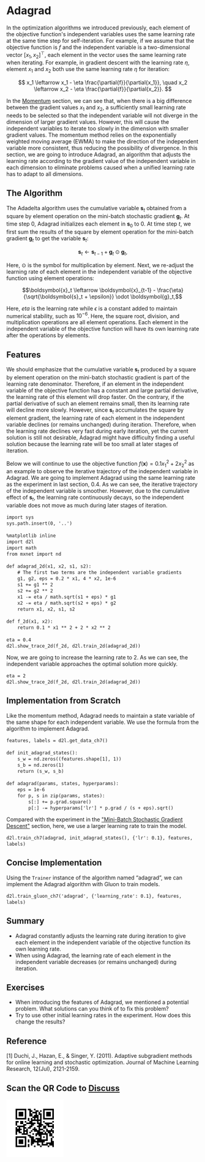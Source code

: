 # Adagrad

In the optimization algorithms we introduced previously, each element of the objective function's independent variables uses the same learning rate at the same time step for self-iteration. For example, if we assume that the objective function is $f$ and the independent variable is a two-dimensional vector $[x_1, x_2]^\top$, each element in the vector uses the same learning rate when iterating. For example, in gradient descent with the learning rate $\eta$, element $x_1$ and $x_2$ both use the same learning rate $\eta$ for iteration:

$$
x_1 \leftarrow x_1 - \eta \frac{\partial{f}}{\partial{x_1}}, \quad
x_2 \leftarrow x_2 - \eta \frac{\partial{f}}{\partial{x_2}}.
$$

In the [Momentum](./momentum.md) section, we can see that, when there is a big difference between the gradient values $x_1$ and $x_2$, a sufficiently small learning rate needs to be selected so that the independent variable will not diverge in the dimension of larger gradient values. However, this will cause the independent variables to iterate too slowly in the dimension with smaller gradient values. The momentum method relies on the exponentially weighted moving average (EWMA) to make the direction of the independent variable more consistent, thus reducing the possibility of divergence. In this section, we are going to introduce Adagrad, an algorithm that adjusts the learning rate according to the gradient value of the independent variable in each dimension to eliminate problems caused when a unified learning rate has to adapt to all dimensions.


## The Algorithm

The Adadelta algorithm uses the cumulative variable $\boldsymbol{s}_t$ obtained from a square by element operation on the mini-batch stochastic gradient $\boldsymbol{g}_t$. At time step 0, Adagrad initializes each element in $\boldsymbol{s}_0$ to 0. At time step $t$, we first sum the results of the square by element operation for the mini-batch gradient $\boldsymbol{g}_t$ to get the variable $\boldsymbol{s}_t$:

$$\boldsymbol{s}_t \leftarrow \boldsymbol{s}_{t-1} + \boldsymbol{g}_t \odot \boldsymbol{g}_t,$$

Here, $\odot$ is the symbol for multiplication by element. Next, we re-adjust the learning rate of each element in the independent variable of the objective function using element operations:

$$\boldsymbol{x}_t \leftarrow \boldsymbol{x}_{t-1} - \frac{\eta}{\sqrt{\boldsymbol{s}_t + \epsilon}} \odot \boldsymbol{g}_t,$$

Here, $eta$ is the learning rate while $\epsilon$ is a constant added to maintain numerical stability, such as $10^{-6}$. Here, the square root, division, and multiplication operations are all element operations. Each element in the independent variable of the objective function will have its own learning rate after the operations by elements.

## Features

We should emphasize that the cumulative variable $\boldsymbol{s}_t$ produced by a square by element operation on the mini-batch stochastic gradient is part of the learning rate denominator. Therefore, if an element in the independent variable of the objective function has a constant and large partial derivative, the learning rate of this element will drop faster. On the contrary, if the partial derivative of such an element remains small, then its learning rate will decline more slowly. However, since $\boldsymbol{s}_t$ accumulates the square by element gradient, the learning rate of each element in the independent variable declines (or remains unchanged) during iteration. Therefore, when the learning rate declines very fast during early iteration, yet the current solution is still not desirable, Adagrad might have difficulty finding a useful solution because the learning rate will be too small at later stages of iteration.

Below we will continue to use the objective function $f(\boldsymbol{x})=0.1x_1^2+2x_2^2$ as an example to observe the iterative trajectory of the independent variable in Adagrad. We are going to implement Adagrad using the same learning rate as the experiment in last section, 0.4. As we can see, the iterative trajectory of the independent variable is smoother. However, due to the cumulative effect of $\boldsymbol{s}_t$, the learning rate continuously decays, so the independent variable does not move as much during later stages of iteration.

```{.python .input  n=1}
import sys
sys.path.insert(0, '..')

%matplotlib inline
import d2l
import math
from mxnet import nd

def adagrad_2d(x1, x2, s1, s2):
    # The first two terms are the independent variable gradients
    g1, g2, eps = 0.2 * x1, 4 * x2, 1e-6
    s1 += g1 ** 2
    s2 += g2 ** 2
    x1 -= eta / math.sqrt(s1 + eps) * g1
    x2 -= eta / math.sqrt(s2 + eps) * g2
    return x1, x2, s1, s2

def f_2d(x1, x2):
    return 0.1 * x1 ** 2 + 2 * x2 ** 2

eta = 0.4
d2l.show_trace_2d(f_2d, d2l.train_2d(adagrad_2d))
```

Now, we are going to increase the learning rate to $2$. As we can see, the independent variable approaches the optimal solution more quickly.

```{.python .input  n=2}
eta = 2
d2l.show_trace_2d(f_2d, d2l.train_2d(adagrad_2d))
```

## Implementation from Scratch

Like the momentum method, Adagrad needs to maintain a state variable of the same shape for each independent variable. We use the formula from the algorithm to implement Adagrad.

```{.python .input  n=3}
features, labels = d2l.get_data_ch7()

def init_adagrad_states():
    s_w = nd.zeros((features.shape[1], 1))
    s_b = nd.zeros(1)
    return (s_w, s_b)

def adagrad(params, states, hyperparams):
    eps = 1e-6
    for p, s in zip(params, states):
        s[:] += p.grad.square()
        p[:] -= hyperparams['lr'] * p.grad / (s + eps).sqrt()
```

Compared with the experiment in the ["Mini-Batch Stochastic Gradient Descent"](minibatch-sgd.md) section, here, we use a larger learning rate to train the model.

```{.python .input  n=4}
d2l.train_ch7(adagrad, init_adagrad_states(), {'lr': 0.1}, features, labels)
```

## Concise Implementation

Using the `Trainer` instance of the algorithm named “adagrad”, we can implement the Adagrad algorithm with Gluon to train models.

```{.python .input  n=5}
d2l.train_gluon_ch7('adagrad', {'learning_rate': 0.1}, features, labels)
```

## Summary

* Adagrad constantly adjusts the learning rate during iteration to give each element in the independent variable of the objective function its own learning rate.
* When using Adagrad, the learning rate of each element in the independent variable decreases (or remains unchanged) during iteration.

## Exercises

* When introducing the features of Adagrad, we mentioned a potential problem. What solutions can you think of to fix this problem?
* Try to use other initial learning rates in the experiment. How does this change the results?



## Reference

[1] Duchi, J., Hazan, E., & Singer, Y. (2011). Adaptive subgradient methods for online learning and stochastic optimization. Journal of Machine Learning Research, 12(Jul), 2121-2159.

## Scan the QR Code to [Discuss](https://discuss.mxnet.io/t/2375)

![](../img/qr_adagrad.svg)
